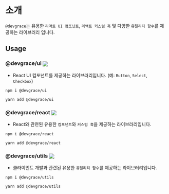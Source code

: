 # 소개

`@devgrace`는 유용한 `리액트 UI 컴포넌트`, `리액트 커스텀 훅` 및 다양한 `유틸리티 함수`를 제공하는 라이브러리 입니다.

## Usage

### @devgrace/ui <img align="center" src="https://img.shields.io/npm/v/@devgrace/ui.svg" />
  
- React UI 컴포넌트를 제공하는 라이브러리입니다. (예: `Button`, `Select`, `Checkbox`) 

```shell
npm i @devgrace/ui
```

```shell
yarn add @devgrace/ui
```

### @devgrace/react <img align="center" src="https://img.shields.io/npm/v/@devgrace/react.svg" />

- React와 관련된 유용한 `컴포넌트`와 `커스텀 훅`을 제공하는 라이브러리입니다.

```shell
npm i @devgrace/react
```

```shell
yarn add @devgrace/react
```

### @devgrace/utils <img align="center" src="https://img.shields.io/npm/v/@devgrace/utils.svg" />

- 클라이언트 개발과 관련된 유용한 `유틸리티 함수`를 제공하는 라이브러리입니다.

```shell
npm i @devgrace/utils
```

```shell
yarn add @devgrace/utils
```

<br />